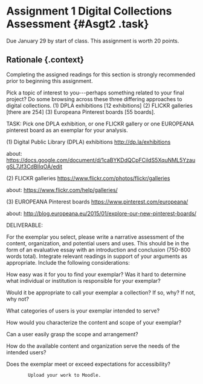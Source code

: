 # Assignment 1 Digital Collections Assessment {#Asgt2 .task}

Due January 29 by start of class. This assignment is worth 20 points.

## Rationale {.context}

Completing the assigned readings for this section is strongly
recommended prior to beginning this assignment. 

Pick a topic of interest to you---perhaps something related to your final project? 
Do some browsing across these three differing approaches to digital collections. 
(1) DPLA exhibitions [12 exhibitions] 
(2) FLICKR galleries [there are 254] 
(3) Europeana Pinterest boards [55 boards].

TASK: Pick one DPLA exhibition, or one FLICKR gallery or one 
EUROPEANA pinterest board  as an exemplar for your analysis.

(1) Digital Public Library (DPLA) exhibitions <http://dp.la/exhibitions>

about: <https://docs.google.com/document/d/1caBYKDdQCpFCildS5XquNML5YzaugSL7Jf3CdBIIqOA/edit>

(2) FLICKR galleries <https://www.flickr.com/photos/flickr/galleries>

about: <https://www.flickr.com/help/galleries/>

(3) EUROPEANA Pinterest boards <https://www.pinterest.com/europeana/>

about: <http://blog.europeana.eu/2015/01/explore-our-new-pinterest-boards/>

 DELIVERABLE:

For the exemplar you select, please write a narrative assessment of the content, 
organization, and potential users and uses. This should be in the form of an 
evaluative essay with an introduction and conclusion (750-800 words total). 
Integrate relevant readings in support of your arguments as appropriate.
Include the following considerations:

 How easy was it for you to find your exemplar? Was it hard to determine what individual or 
 institution is responsible for your exemplar?
 
 Would it be appropriate to call your exemplar a collection? If so, why? If not, why not?
 
 What categories of users is your exemplar intended to serve?
    
 How would you characterize the content and scope of your exemplar? 
 
 Can a user easily grasp the scope and arrangement?
    
 How do the available content and organization serve the needs of the intended users? 
 
 Does the exemplar meet or exceed expectations for accessibility?

            Upload your work to Moodle. 